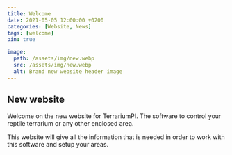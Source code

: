 ```yaml
---
title: Welcome
date: 2021-05-05 12:00:00 +0200
categories: [Website, News]
tags: [welcome]
pin: true

image:
  path: /assets/img/new.webp
  src: /assets/img/new.webp
  alt: Brand new website header image
---
```


## New website

Welcome on the new website for TerrariumPI. The software to control your reptile terrarium or any other enclosed area.

This website will give all the information that is needed in order to work with this software and setup your areas.
